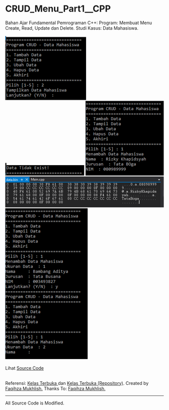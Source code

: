 # CRUD_Menu_Part1__CPP
Bahan Ajar Fundamental Pemrograman C++: Program: Membuat Menu Create, Read, Update dan Delete. Studi Kasus: Data Mahasiswa.<br><br>
<img src="https://github.com/RizkyKhapidsyah/CRUD_Menu_Part1__CPP/blob/master/Results/001.PNG">
<img src="https://github.com/RizkyKhapidsyah/CRUD_Menu_Part1__CPP/blob/master/Results/002.PNG">
<img src="https://github.com/RizkyKhapidsyah/CRUD_Menu_Part1__CPP/blob/master/Results/003.PNG">
<img src="https://github.com/RizkyKhapidsyah/CRUD_Menu_Part1__CPP/blob/master/Results/004.PNG">
<img src="https://github.com/RizkyKhapidsyah/CRUD_Menu_Part1__CPP/blob/master/Results/005.PNG"><br><br>
Lihat <a href="https://github.com/RizkyKhapidsyah/CRUD_Menu_Part1__CPP/blob/master/Main.cpp">Source Code</a><br><br>

Referensi: <a href="https://www.youtube.com/user/faqihzamukhlish"> Kelas Terbuka </a> dan <a href="https://github.com/kelasterbuka"> Kelas Terbuka (Repository)</a>. Created by <a href="https://github.com/faqihza">Faqihza Mukhlish.</a> Thanks To: <a href="https://www.youtube.com/channel/UCRGHjysoCemh4y7tCJQs30w/about">Faqihza Mukhlish.</a><br>

-----
All Source Code is Modified.

